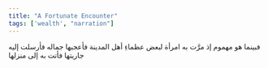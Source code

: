 ```yaml
---
title: "A Fortunate Encounter"
tags: ['wealth', "narration"]
---
```


 فبينما هو مهموم إذ مرَّت به امرأة لبعض عظماءِ أهل المدينة فأعجبها جماله فأرسلت إليه جاريتها فأتت به إلى منزلها
